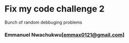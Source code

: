 # Fix my code challenge 2
Bunch of random debbuging problems


### Emmanuel Nwachukwu[<emmax0121@gmail.com>]
